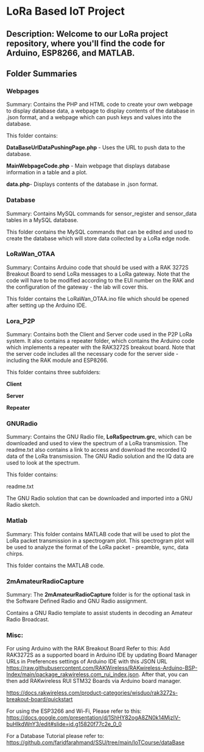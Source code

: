 # LoRa Based IoT Project
Description: Welcome to our LoRa project repository, where you'll find the code for Arduino, ESP8266, and MATLAB.
----------------------------------------------------------------------------------------------------------------
## Folder Summaries
### Webpages
Summary: Contains the PHP and HTML code to create your own webpage to display database data, a webpage to display contents of the database in .json format, and a webpage which can push keys and values into the database.

This folder contains:

**DataBaseUrlDataPushingPage.php** - Uses the URL to push data to the database.

**MainWebpageCode.php** - Main webpage that displays database information in a table and a plot.

**data.php**- Displays contents of the database in .json format.

### Database
Summary: Contains MySQL commands for sensor_register and sensor_data tables in a MySQL database.

This folder contains the MySQL commands that can be edited and used to create the database which will store data collected by a LoRa edge node.

### LoRaWan_OTAA
Summary: Contains Arduino code that should be used with a RAK 3272S Breakout Board to send LoRa messages to a LoRa gateway. Note that the code will have to be modified according to the EUI number on the RAK and the configuration of the gateway - the lab will cover this.

This folder contains the LoRaWan_OTAA.ino file which should be opened after setting up the Arduino IDE.

### Lora_P2P
Summary: Contains both the Client and Server code used in the P2P LoRa system. It also contains a repeater folder, which contains the Arduino code which implements a repeater with the RAK3272S breakout board. Note that the server code includes all the necessary code for the server side - including the RAK module and ESP8266.

This folder contains three subfolders:

**Client**

**Server**

**Repeater**

### GNURadio
Summary: Contains the GNU Radio file, **LoRaSpectrum.grc**, which can be downloaded and used to view the spectrum of a LoRa transmission. The readme.txt also contains a link to access and download the recorded IQ data of the LoRa transmission. The GNU Radio solution and the IQ data are used to look at the spectrum.

This folder contains:

readme.txt

The GNU Radio solution that can be downloaded and imported into a GNU Radio sketch.

### Matlab
Summary: This folder contains MATLAB code that will be used to plot the LoRa packet transmission in a spectrogram plot. This spectrogram plot will be used to analyze the format of the LoRa packet - preamble, sync, data chirps.

This folder contains the MATLAB code.

### 2mAmateurRadioCapture
Summary: The **2mAmateurRadioCapture** folder is for the optional task in the Software Defined Radio and GNU Radio assignment.

Contains a GNU Radio template to assist students in decoding an Amateur Radio Broadcast.

### Misc:
For using Arduino with the RAK Breakout Board Refer to this:
Add RAK3272S as a supported board in Arduino IDE  by updating Board Manager URLs in Preferences settings of Arduino 
IDE with this JSON URL https://raw.githubusercontent.com/RAKWireless/RAKwireless-Arduino-BSP-Index/main/package_rakwireless.com_rui_index.json. 
After that, you can then add RAKwireless RUI STM32 Boards via Arduino board manager.

https://docs.rakwireless.com/product-categories/wisduo/rak3272s-breakout-board/quickstart

For using the ESP3266 and Wi-Fi, Please refer to this:
https://docs.google.com/presentation/d/1ShHY82ogA8ZN0k14MjzIV-buHIkdWnY3/edit#slide=id.g15820f77c2e_0_0

For a Database Tutorial please refer to:
https://github.com/faridfarahmand/SSU/tree/main/IoTCourse/dataBase
